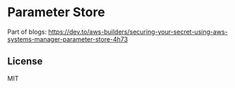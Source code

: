# Parameter Store

Part of blogs: https://dev.to/aws-builders/securing-your-secret-using-aws-systems-manager-parameter-store-4h73

## License

MIT